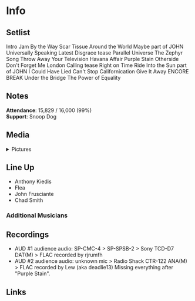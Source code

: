 # Info

## Setlist

Intro Jam
By the Way
Scar Tissue
Around the World
Maybe part of JOHN
Universally Speaking
Latest Disgrace tease
Parallel Universe
The Zephyr Song
Throw Away Your Television
Havana Affair
Purple Stain
Otherside
Don't Forget Me
London Calling tease
Right on Time
Ride Into the Sun part of JOHN
I Could Have Lied
Can't Stop
Californication
Give It Away
ENCORE BREAK
Under the Bridge
The Power of Equality

## Notes

**Attendance**: 15,829 / 16,000 (99%)
<br>
**Support**: Snoop Dog

## Media 

<details>
  <summary>Pictures</summary>
  <!--<img alt="Setlist" title="Setlist" src="_.jpg" height="200" />-->
</details>

## Line Up

* Anthony Kiedis
* Flea
* John Frusciante
* Chad Smith

### Additional Musicians

## Recordings

* AUD #1 audience audio: SP-CMC-4 > SP-SPSB-2 > Sony TCD-D7 DAT(M) > FLAC recorded by rjrumfh 
* AUD #2 audience audio: unknown mic > Radio Shack CTR-122 ANA(M) > FLAC recorded by Lew (aka deadlie13) Missing everything after "Purple Stain".

## Links

